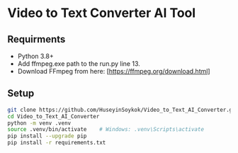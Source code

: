 # Video to Text Converter AI Tool

## Requirments
- Python 3.8+
- Add ffmpeg.exe path to the run.py line 13.
- Download FFmpeg from here: [https://ffmpeg.org/download.html]
## Setup
```bash
git clone https://github.com/HuseyinSoykok/Video_to_Text_AI_Converter.git
cd Video_to_Text_AI_Converter
python -m venv .venv
source .venv/bin/activate    # Windows: .venv\Scripts\activate
pip install --upgrade pip
pip install -r requirements.txt
